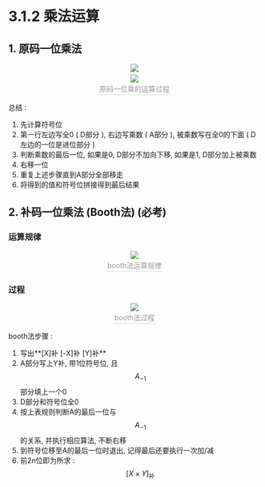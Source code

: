 # 3.1.2 乘法运算

## 1. 原码一位乘法

<center><img src="https://youpai.roccoshi.top/img/20200716150447.png"><br><div style="border-bottom: 1px solid #d9d9d9;display: inline-block;color: #999;    padding: 2px;"></div> </center>

 <center><img src="https://youpai.roccoshi.top/img/20200716150252.png"><br><div style="border-bottom: 1px solid #d9d9d9;display: inline-block;color: #999;    padding: 2px;">原码一位乘的运算过程</div> </center>

总结 : 

1. 先计算符号位
2. 第一行左边写全0 ( D部分 ), 右边写乘数 ( A部分 ), 被乘数写在全0的下面 ( D左边的一位是进位部分 )
3. 判断乘数的最后一位, 如果是0, D部分不加向下移, 如果是1, D部分加上被乘数
4. 右移一位
5. 重复上述步骤直到A部分全部移走
6. 将得到的值和符号位拼接得到最后结果

## 2. 补码一位乘法 (Booth法)  (必考)

### 运算规律

<center><img src="https://youpai.roccoshi.top/img/20200716154107.png"><br><div style="border-bottom: 1px solid #d9d9d9;display: inline-block;color: #999;    padding: 2px;">booth法运算规律</div> </center>

### 过程

<center><img src="https://youpai.roccoshi.top/img/20200716160207.png"><br><div style="border-bottom: 1px solid #d9d9d9;display: inline-block;color: #999;    padding: 2px;">booth法过程</div> </center>

booth法步骤 : 

1. 写出**[X]补   [-X]补   [Y]补**
2. A部分写上Y补, 带1位符号位, 且$$A_{-1}$$部分填上一个0
3. D部分和符号位全0
4. 按上表规则判断A的最后一位与$$A_{-1}$$的关系, 并执行相应算法, 不断右移
5. 到符号位移至A的最后一位时退出, 记得最后还要执行一次加/减
6. 前2n位即为所求 : $$ [{X \times Y}]_\text{补} $$ 


